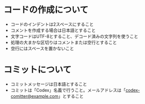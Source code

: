 # コードの作成について
- コードのインデントは2スペースにすること
- コメントを作成する場合は日本語とすること
- 文字コードはUTF-8とすること、デコード済みの文字列を使うこと
- 処理の大まかな区切りはコメントまたは空行とすること
- 空行にはスペースを置かないこと

# コミットについて
- コミットメッセージは日本語とすること
- コミットは「Codex」名義で行うこと。メールアドレスは「codex-comitter@example.com」とすること
